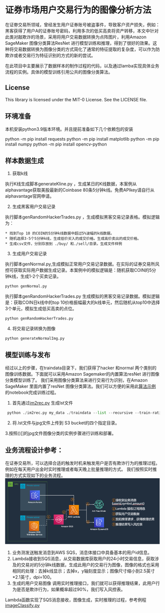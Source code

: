 # 证券市场用户交易行为的图像分析方法
在证劵交易所领域，曾经发生用户证券账号被盗事件，导致客户资产损失，例如：黑客获得了用户A的证券账号密码，利用多次的低买高卖将资产转移，本文中针对此类对敲欺诈的场景，采用将用户交易数据转换为点阵图片，利用Amazon SageMaker 图像分类算法ResNet 进行模型训练和推理，得到了很好的效果。这种将交易数据转换为图像分类的方式简化了通常的特征提取的复杂度，可以作为防欺诈或者交易行为特征识别的方式的新的尝试。

在此项目中主要展示了数据样本的制作过程的代码，以及通过lamba实现具体业务流程的实例。具体的模型训练引用公共的图像分类算法。

## License
This library is licensed under the MIT-0 License. See the LICENSE file.

## 环境准备
本机安装python3.9版本环境。并且提前准备如下几个依赖包的安装

python -m pip install requests
python -m pip install matplotlib
python -m pip install numpy
python -m pip install opencv-python

## 样本数据生成
1. 获取k线

执行K线生成脚本generateKline.py ，生成某日的K线数据，本案例从alphavantage获取美股最新的Coinbase 80条5分钟k线。免费APIkey请自行从alphavantage官网申请。

2. 生成黑客用户交易记录

执行脚本genRandomHackerTrades.py ，生成模拟黑客交易记录表格。模拟逻辑为：

    * 找到Top 10 的COIN的5分钟k线数据中超过5%波幅的k线数据。
    * 随机选择3-5个5分钟k线，生成低价买入的成交价格。生成高价卖出的成交价格。
    * 生成csv文件，分别存放到 ./buy/ 和./sell/目录。生成文件样例

3. 生成用户交易记录

执行脚本genNormal.py,生成模拟正常用户交易记录数据。在实际的证券交易所风控可获取实际用户数据生成记录。本案例中的模拟逻辑是：随机获取COIN的5分钟k线，生成1-2个买卖记录。

``` python
python genNormal.py
```
	
执行脚本genRandomHackerTrades.py 生成模拟的黑客交易记录数据。模拟逻辑是：获取COIN日k线中的top 10价格振幅最大的k线单元，然后随机从top10中选择3个单元，模拟生成低买高卖的点位。

``` python
python genRandomHackerTrades.py
```
4. 将交易记录转换为图像

``` python
python generateNormalImg.py
```


## 模型训练与发布
经过以上的步骤，在traindata目录下，我们获得了hacker 和normal 两个类别的图像训练数据。下面就可以采用Amazon Sagemaker的内置算法resNet 进行图像分类模型训练了。
我们采用图像分类算法来进行交易行为识别，在Amazon SageMaker 里面内置了resNet 图像分类算法。我们可以方便的采用此[算法示例](https://sagemaker-examples.readthedocs.io/en/latest/introduction_to_amazon_algorithms/imageclassification_caltech/Image-classification-lst-format-highlevel.html)的notebook完成训练过程。
1. 首先通过[im2rec.py](https://github.com/apache/incubator-mxnet/blob/master/tools/im2rec.py) 生成lst文件

``` python
 python ./im2rec.py my_data ./traindata --list --recursive --train-ratio .75 --exts .jpg
```

2. 将.lst文件与jpg文件上传到 S3 bucket的四个指定目录。

3.按照()[]的jpg文件图像分类的实例步骤进行训练和部署。

## 业务流程设计参考：
在证券交易所，可以选择合适的触发时机来触发用户是否有欺诈行为的推理过程。例如在每天用户出金时实时推理或者每天晚上批量推理的方式。 我们按照实时推理的方式实现如下的业务流程。
![](./img/businessProcess.png)

1. 业务测发送触发消息到AWS SQS，消息体接口中具备基本的用户id信息。
2. Lambda接收到SQS消息，从交易数据库获取用户的24小时交易信息，获取涉及的交易对的5分钟k线数据，生成此用户的交易行为图像，图像的格式也采用相同的处理：去掉k线显示；去掉x，y轴刻度显示；图像尺寸缩小到2.5英寸*2.1英寸，dpi=100。
3. 生成的用户交易图像 调用实时推理接口，我们就可以获得推理结果，此用户行为是否是欺诈行为，如果概率超过90%，我们写入风控表。

Lambda函数实现了SQS消息接收，图像生成，实时推理的过程，参考例程[imageClassify.py](./lambda/imageClassify.py)